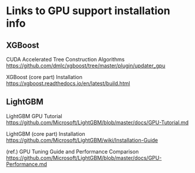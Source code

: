 # Links to GPU support installation info

## XGBoost

CUDA Accelerated Tree Construction Algorithms
https://github.com/dmlc/xgboost/tree/master/plugin/updater_gpu


XGBoost (core part) Installation
https://xgboost.readthedocs.io/en/latest/build.html



## LightGBM

LightGBM GPU Tutorial
https://github.com/Microsoft/LightGBM/blob/master/docs/GPU-Tutorial.md

LightGBM (core part) Installation
https://github.com/Microsoft/LightGBM/wiki/Installation-Guide

(ref.) GPU Tuning Guide and Performance Comparison
https://github.com/Microsoft/LightGBM/blob/master/docs/GPU-Performance.md
